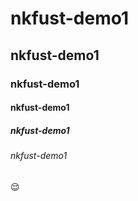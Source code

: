 # nkfust-demo1
## nkfust-demo1
### nkfust-demo1
#### nkfust-demo1
##### nkfust-demo1
###### nkfust-demo1
:relieved:
